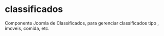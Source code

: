 # classificados
Componente Joomla de Classificados, para gerenciar classificados tipo , imoveis, comida, etc.
